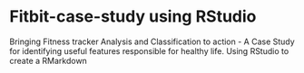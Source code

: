 # Fitbit-case-study using RStudio
Bringing Fitness tracker Analysis and Classification to action - A Case Study for identifying useful features responsible for healthy life. Using RStudio to create a RMarkdown

